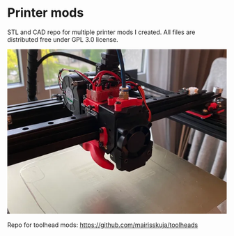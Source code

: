 # Printer mods

STL and CAD repo for multiple printer mods I created.
All files are distributed free under GPL 3.0 license.

![Tiny Frog 5mm bowden collet for EVA 3 toolhead](https://github.com/mairisskuja/toolheads/blob/main/001.webp)

Repo for toolhead mods: https://github.com/mairisskuja/toolheads
